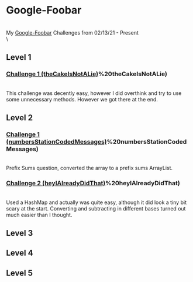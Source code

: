 # Google-Foobar
\
My [Google-Foobar](foobar.withgoogle.com) Challenges from 02/13/21 - Present  
\ 
## Level 1
### [Challenge 1 (theCakeIsNotALie)](1%)%20theCakeIsNotALie)
\
This challenge was decently easy, however I did overthink and try to use some unnecessary methods. However we got there at the end.

## Level 2
### [Challenge 1 (numbersStationCodedMessages)](2.a)%20numbersStationCodedMessages)
\
Prefix Sums question, converted the array to a prefix sums ArrayList.

### [Challenge 2 (heyIAlreadyDidThat)](2.b)%20heyIAlreadyDidThat)
\
Used a HashMap and actually was quite easy, although it did look a tiny bit scary at the start. Converting and subtracting in different bases turned out much easier than I thought.

## Level 3

## Level 4

## Level 5